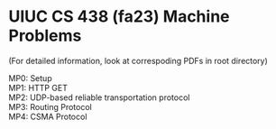 # UIUC CS 438 (fa23) Machine Problems   
(For detailed information, look at correspoding PDFs in root directory)  
  
MP0: Setup   
MP1: HTTP GET   
MP2: UDP-based reliable transportation protocol  
MP3: Routing Protocol  
MP4: CSMA Protocol  

